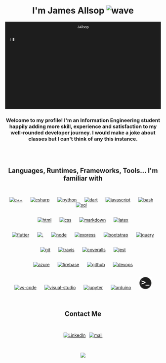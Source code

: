<div align="center">

# I'm James Allsop <img alt="wave" src="https://github.com/blackcater/blackcater/raw/main/images/Hi.gif" height="32" />

![Header](./Header/header_cropped.gif)  

### Welcome to my profile! I'm an Information Engineering student happily adding more skill, experience and satisfaction to my well-rounded developer journey. I would make a joke about classes but I can't think of any this instance.
<br>
<br>  

## Languages, Runtimes, Frameworks, Tools... I'm familiar with  
<br>

&ensp; <a href="https://isocpp.org/"><img height="40px" alt="c++" width="40" src=" https://cdn.jsdelivr.net/gh/devicons/devicon/icons/cplusplus/cplusplus-original.svg" /></a> &ensp;
&ensp; <a href="https://learn.microsoft.com/en-us/dotnet/csharp/tour-of-csharp/"><img height="40px" alt="csharp" src="https://cdn.jsdelivr.net/gh/devicons/devicon/icons/csharp/csharp-original.svg"></a> &ensp;
&ensp; <a href="https://www.python.org/"><img height="40px" alt="python" src="https://cdn.jsdelivr.net/gh/devicons/devicon/icons/python/python-original.svg"></a> &ensp;
&ensp; <a href="https://dart.dev/"><img height="40px" alt="dart" src="https://cdn.jsdelivr.net/gh/devicons/devicon/icons/dart/dart-original.svg"></a> &ensp;
&ensp; <a href="https://developer.mozilla.org/en-US/docs/Web/JavaScript"><img height="40px" alt="javascript" src="https://cdn.jsdelivr.net/gh/devicons/devicon/icons/javascript/javascript-original.svg"></a> &ensp;
&ensp; <a href="https://www.gnu.org/software/bash/"><img height="40px" alt="bash" src="https://cdn.jsdelivr.net/gh/devicons/devicon/icons/bash/bash-original.svg"></a> &ensp;
&ensp; <a href="https://en.wikipedia.org/wiki/SQL"><img height="40px" alt="sql" src="https://symbols.getvecta.com/stencil_28/61_sql-database-generic.90b41636a8.svg"></a> &ensp;
<br>
<br>

&ensp; <a href="https://developer.mozilla.org/en-US/docs/Web/HTML"><img height="40px" alt="html" src="https://cdn.jsdelivr.net/gh/devicons/devicon/icons/html5/html5-original.svg"></a> &ensp;
&ensp; <a href="https://developer.mozilla.org/en-US/docs/Web/CSS"><img height="40px" alt="css" src="https://cdn.jsdelivr.net/gh/devicons/devicon/icons/css3/css3-original.svg"></a> &ensp;
&ensp; <a href="https://www.markdownguide.org/"><img height="40px" alt="markdown" src="https://cdn.jsdelivr.net/gh/devicons/devicon/icons/markdown/markdown-original.svg"></a> &ensp;
&ensp; <a href="https://www.latex-project.org/"><img height="40px" alt="latex" src="https://cdn.jsdelivr.net/gh/devicons/devicon/icons/latex/latex-original.svg"></a> &ensp;
<br>
<br>

&ensp; <a href="https://flutter.dev/"><img height="40px" alt="flutter" src="https://cdn.jsdelivr.net/gh/devicons/devicon/icons/flutter/flutter-original.svg"></a> &ensp;
&ensp; <a href="https://dotnet.microsoft.com/en-us/"><img height="40px" alt="." src="https://cdn.jsdelivr.net/gh/devicons/devicon/icons/dot-net/dot-net-original.svg"></a> &ensp;
&ensp; <a href="https://nodejs.org/en/"><img height="40px" alt="node" src="https://cdn.jsdelivr.net/gh/devicons/devicon/icons/nodejs/nodejs-original.svg"></a> &ensp;
&ensp; <a href="https://expressjs.com/"><img height="40px" alt="express" src="https://cdn.jsdelivr.net/gh/devicons/devicon/icons/express/express-original.svg"></a> &ensp;
&ensp; <a href="https://getbootstrap.com/"><img height="40px" alt="bootstrap" src="https://cdn.jsdelivr.net/gh/devicons/devicon/icons/bootstrap/bootstrap-original.svg"></a> &ensp;
&ensp; <a href="https://jquery.com/"><img height="40px" alt="jquery" src="https://cdn.jsdelivr.net/gh/devicons/devicon/icons/jquery/jquery-original.svg"></a> &ensp;
<br>
<br>

&ensp; <a href="https://git-scm.com/"><img height="40px" alt="git" src="https://cdn.jsdelivr.net/gh/devicons/devicon/icons/git/git-original.svg"></a> &ensp;
&ensp; <a href="https://www.travis-ci.com/"><img height="40px" alt="travis" src="https://www.vectorlogo.zone/logos/travis-ci/travis-ci-icon.svg"></a> &ensp;
&ensp; <a href="https://coveralls.io/"><img height="40px" alt="coveralls" src="https://avatars.githubusercontent.com/u/16691566?s=400&v=4"></a> &ensp;
&ensp; <a href="https://jestjs.io/"><img height="40px" alt="jest" src="https://cdn.jsdelivr.net/gh/devicons/devicon/icons/jest/jest-plain.svg"></a> &ensp;
<br>
<br>

&ensp; <a href="https://azure.microsoft.com/en-us/"><img height="40px" alt="azure" src="https://cdn.jsdelivr.net/gh/devicons/devicon/icons/azure/azure-original.svg"></a> &ensp;
&ensp; <a href="https://firebase.google.com/"><img height="40px" alt="firebase" src="https://cdn.jsdelivr.net/gh/devicons/devicon/icons/firebase/firebase-plain.svg"></a> &ensp;
&ensp; <a href="https://github.com/"><img height="40px" alt="github" src="https://cdn.jsdelivr.net/gh/devicons/devicon/icons/github/github-original.svg"></a> &ensp;
&ensp; <a href="https://azure.microsoft.com/en-us/products/devops/"><img height="40px" alt="devops" src="https://www.svgrepo.com/show/303372/azure-1-logo.svg"></a> &ensp;
<br>
<br>

&ensp; <a href="https://code.visualstudio.com/"><img height="40px" alt="vs-code" src="https://cdn.jsdelivr.net/gh/devicons/devicon/icons/vscode/vscode-original.svg"></a> &ensp;
&ensp; <a href="https://visualstudio.microsoft.com/"><img height="40px" alt="visual-studio" src="https://cdn.jsdelivr.net/gh/devicons/devicon/icons/visualstudio/visualstudio-plain.svg"></a> &ensp;
&ensp; <a href="https://jupyter.org/"><img height="40px" alt="jupyter" src="https://cdn.jsdelivr.net/gh/devicons/devicon/icons/jupyter/jupyter-original.svg"></a> &ensp;
&ensp; <a href="https://www.arduino.cc/"><img height="40px" alt="arduino" src="https://cdn.jsdelivr.net/gh/devicons/devicon/icons/arduino/arduino-original.svg"></a> &ensp;
&ensp; <a href="https://ubuntu.com/tutorials/command-line-for-beginners#1-overview"><img height="40px" alt="terminal" src="https://raw.githubusercontent.com/github/explore/80688e429a7d4ef2fca1e82350fe8e3517d3494d/topics/terminal/terminal.png"></a> &ensp;
<br>
<br>
<br>

## Contact Me
<br>

<a href="https://www.linkedin.com/in/james-allsop"><img height="40" alt="LinkedIn" src="https://img.shields.io/badge/LinkedIn-0077B5?style=for-the-badge&logo=linkedin&logoColor=white"></a>
&nbsp;
<a href="mailto:james.allsop8@gmail.com"><img height="40" alt="mail" src="https://img.shields.io/badge/Gmail-D14836?style=for-the-badge&logo=gmail&logoColor=white"></a>
<br>  
<br>  

<img src="https://github-readme-stats.vercel.app/api?username=JAllsop&theme=github_dark" />

</div>
